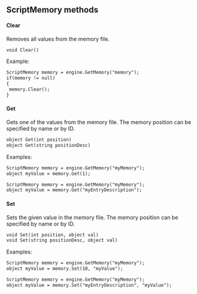 ## ScriptMemory methods

#### Clear

Removes all values from the memory file.

```txt
void Clear()
```

Example:

```txt
ScriptMemory memory = engine.GetMemory("memory");
if(memory != null)
{
 memory.Clear();
}
```

#### Get

Gets one of the values from the memory file. The memory position can be specified by name or by ID.

```txt
object Get(int position)
object Get(string positionDesc)
```

Examples:

```txt
ScriptMemory memory = engine.GetMemory("myMemory");
object myValue = memory.Get(1);
```

```txt
ScriptMemory memory = engine.GetMemory("myMemory");
object myValue = memory.Get("myEntryDescription");
```

#### Set

Sets the given value in the memory file. The memory position can be specified by name or by ID.

```txt
void Set(int position, object val)
void Set(string positionDesc, object val)
```

Examples:

```txt
ScriptMemory memory = engine.GetMemory("myMemory");
object myValue = memory.Set(10, "myValue");
```

```txt
ScriptMemory memory = engine.GetMemory("myMemory");
object myValue = memory.Set("myEntryDescription", "myValue");
```
